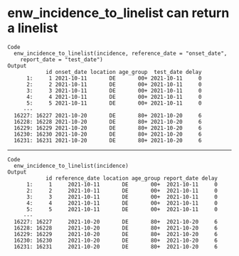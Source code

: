 # enw_incidence_to_linelist can return a linelist

    Code
      enw_incidence_to_linelist(incidence, reference_date = "onset_date",
        report_date = "test_date")
    Output
                id onset_date location age_group  test_date delay
          1:     1 2021-10-11       DE       00+ 2021-10-11     0
          2:     2 2021-10-11       DE       00+ 2021-10-11     0
          3:     3 2021-10-11       DE       00+ 2021-10-11     0
          4:     4 2021-10-11       DE       00+ 2021-10-11     0
          5:     5 2021-10-11       DE       00+ 2021-10-11     0
         ---                                                     
      16227: 16227 2021-10-20       DE       80+ 2021-10-20     6
      16228: 16228 2021-10-20       DE       80+ 2021-10-20     6
      16229: 16229 2021-10-20       DE       80+ 2021-10-20     6
      16230: 16230 2021-10-20       DE       80+ 2021-10-20     6
      16231: 16231 2021-10-20       DE       80+ 2021-10-20     6

---

    Code
      enw_incidence_to_linelist(incidence)
    Output
                id reference_date location age_group report_date delay
          1:     1     2021-10-11       DE       00+  2021-10-11     0
          2:     2     2021-10-11       DE       00+  2021-10-11     0
          3:     3     2021-10-11       DE       00+  2021-10-11     0
          4:     4     2021-10-11       DE       00+  2021-10-11     0
          5:     5     2021-10-11       DE       00+  2021-10-11     0
         ---                                                          
      16227: 16227     2021-10-20       DE       80+  2021-10-20     6
      16228: 16228     2021-10-20       DE       80+  2021-10-20     6
      16229: 16229     2021-10-20       DE       80+  2021-10-20     6
      16230: 16230     2021-10-20       DE       80+  2021-10-20     6
      16231: 16231     2021-10-20       DE       80+  2021-10-20     6

